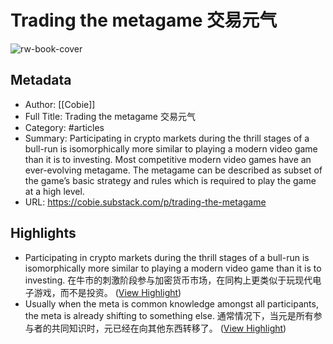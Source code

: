 # Trading the metagame 交易元气

![rw-book-cover](https://readwise-assets.s3.amazonaws.com/media/uploaded_book_covers/profile_101759/https3A2F2Fbucketeer-e05bbc84-baa3-437e-9518-adb32b_IhWuvdo.jpeg)

## Metadata
- Author: [[Cobie]]
- Full Title: Trading the metagame 交易元气
- Category: #articles
- Summary: Participating in crypto markets during the thrill stages of a bull-run is isomorphically more similar to playing a modern video game than it is to investing. Most competitive modern video games have an ever-evolving metagame. The metagame can be described as subset of the game’s basic strategy and rules which is required to play the game at a high level.
- URL: https://cobie.substack.com/p/trading-the-metagame

## Highlights
- Participating in crypto markets during the thrill stages of a bull-run is isomorphically more similar to playing a modern video game than it is to investing. 
  在牛市的刺激阶段参与加密货币市场，在同构上更类似于玩现代电子游戏，而不是投资。 ([View Highlight](https://read.readwise.io/read/01h24vr7kgy2x8k36yrdrkdmq1))
- Usually when the meta is common knowledge amongst all participants, the meta is already shifting to something else. 
  通常情况下，当元是所有参与者的共同知识时，元已经在向其他东西转移了。 ([View Highlight](https://read.readwise.io/read/01h24waavbnz5m6e3df4k57h4r))
